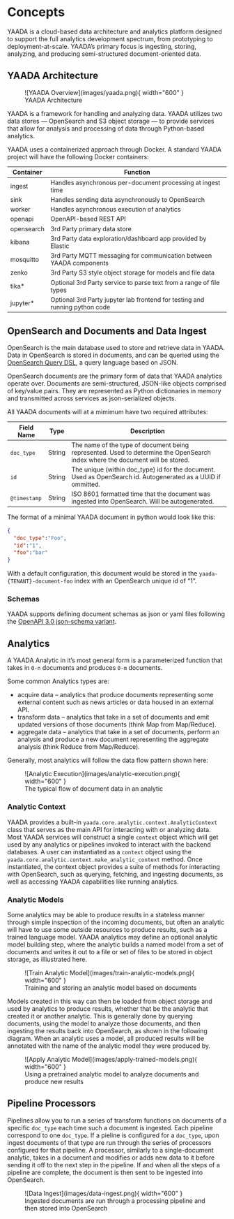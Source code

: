 # Concepts

YAADA is a cloud-based data architecture and analytics platform designed to support the full analytics development spectrum, from prototyping to deployment-at-scale. YAADA’s primary focus is ingesting, storing, analyzing, and producing semi-structured document-oriented data.

## YAADA Architecture

<figure markdown>
  ![YAADA Overview](images/yaada.png){ width="600" }
  <figcaption>YAADA Architecture</figcaption>
</figure>

YAADA is a framework for handling and analyzing data. YAADA utilizes two data stores — OpenSearch and S3 object storage — to provide services that allow for analysis and processing of data through Python-based analytics.

YAADA uses a containerized approach through Docker. A standard YAADA project will have the following Docker containers:

| Container     | Function                                                                    |
| ------------- | --------------------------------------------------------------------------- |
| ingest        | Handles asynchronous per-document processing at ingest time                 |
| sink          | Handles sending data asynchronously to OpenSearch                        |
| worker        | Handles asynchronous execution of analytics                                 |
| openapi       | OpenAPI-based REST API                                                      |
| opensearch | 3rd Party primary data store                                                |
| kibana        | 3rd Party data exploration/dashboard app provided by Elastic                |
| mosquitto     | 3rd Party MQTT messaging for communication between YAADA components         |
| zenko         | 3rd Party S3 style object storage for models and file data                  |
| tika*         | Optional 3rd Party service to parse text from a range of file types         |
| jupyter*      | Optional 3rd Party jupyter lab frontend for testing and running python code |

## OpenSearch and Documents and Data Ingest

OpenSearch is the main database used to store and retrieve data in YAADA. Data in OpenSearch is stored in documents, and can be queried using the [OpenSearch Query DSL](https://opensearch.org/docs/latest/query-dsl/), a query language based on JSON.

OpenSearch documents are the primary form of data that YAADA analytics operate over. Documents are semi-structured, JSON-like objects comprised of key/value pairs. They are represented as Python dictionaries in memory and transmitted across services as json-serialized objects.

All YAADA documents will at a mimimum have two required attributes:

| Field Name   | Type   | Description                                                                                                                     |
| ------------ | ------ | ------------------------------------------------------------------------------------------------------------------------------- |
| `doc_type`   | String | The name of the type of document being represented. Used to determine the OpenSearch index where the document will be stored.|
| `id`         | String | The unique (within doc_type) id for the document. Used as OpenSearch id. Autogenerated as a UUID if ommitted.                |
| `@timestamp` | String | ISO 8601 formatted time that the document was ingested into OpenSearch. Will be autogenerated.                               |

The format of a minimal YAADA document in python would look like this:

```json
{
  "doc_type":"Foo",
  "id":"1",
  "foo":"bar"
}
```

With a default configuration, this document would be stored in the `yaada-{TENANT}-document-foo` index with an OpenSearch unique id of “1”.

### Schemas
YAADA supports defining document schemas as json or yaml files following the [OpenAPI 3.0 json-schema variant](https://spec.openapis.org/oas/v3.0.0.html#schema-object).

## Analytics

A YAADA Analytic in it’s most general form is a parameterized function that takes in `0-n` documents and produces `0-m` documents.

Some common Analytics types are:

- acquire data – analytics that produce documents representing some external content such as news articles or data housed in an external API.
- transform data – analytics that take in a set of documents and emit updated versions of those documents (think Map from Map/Reduce).
- aggregate data – analytics that take in a set of documents, perform an analysis and produce a new document representing the aggregate analysis (think Reduce from Map/Reduce).

Generally, most analytics will follow the data flow pattern shown here:

<figure markdown>
  ![Analytic Execution](images/analytic-execution.png){ width="600" }
  <figcaption>The typical flow of document data in an analytic</figcaption>
</figure>

### Analytic Context
YAADA provides a built-in `yaada.core.analytic.context.AnalyticContext` class that serves as the main API for interacting with or analyzing data. Most YAADA services will construct a single `context` object which will get used by any analytics or pipelines invoked to interact with the backend databases. A user can instantiated as a `context` object using the `yaada.core.analytic.context.make_analytic_context` method. Once instantiated, the context object provides a suite of methods for interacting with OpenSearch, such as querying, fetching, and ingesting documents, as well as accessing YAADA capabilities like running analytics.


### Analytic Models
Some analytics may be able to produce results in a stateless manner through simple inspection of the incoming documents, but often an analytic will have to use some outside resources to produce results, such as a trained language model. YAADA analytics may define an optional analytic model building step, where the analytic builds a named model from a set of documents and writes it out to a file or set of files to be stored in object storage, as illiustrated here.

<figure markdown>
  ![Train Analytic Model](images/train-analytic-models.png){ width="600" }
  <figcaption>Training and storing an analytic model based on documents</figcaption>
</figure>

Models created in this way can then be loaded from object storage and used by analytics to produce results, whether that be the analytic that created it or another analytic. This is generally done by querying documents, using the model to analyze those documents, and then ingesting the results back into OpenSearch, as shown in the following diagram. When an analytic uses a model, all produced results will be annotated with the name of the analytic model they were produced by.

<figure markdown>
  ![Apply Analytic Model](images/apply-trained-models.png){ width="600" }
  <figcaption>Using a pretrained analytic model to analyze documents and produce new results</figcaption>
</figure>

## Pipeline Processors

Pipelines allow you to run a series of transform functions on documents of a specific `doc_type` each time such a document is ingested. Each pipeline correspond to one `doc_type`. If a pieline is configured for a `doc_type`, upon ingest documents of that type are run through the series of processors configured for that pipeline. A processor, similarly to a single-document analytic, takes in a document and modifies or adds new data to it before sending it off to the next step in the pipeline. If and when all the steps of a pipeline are complete, the document is then sent to be ingested into OpenSearch.

<figure markdown>
  ![Data Ingest](images/data-ingest.png){ width="600" }
  <figcaption>Ingested documents are run through a processing pipeline and then stored into OpenSearch</figcaption>
</figure>